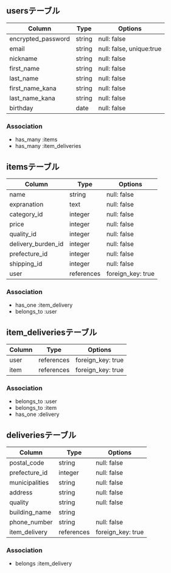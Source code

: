 ## usersテーブル

| Column             | Type       | Options                  |
| ------------------ | ---------- | ------------------------ |      
| encrypted_password | string     | null: false              |
| email              | string     | null: false, unique:true |
| nickname           | string     | null: false              |
| first_name         | string     | null: false              |
| last_name          | string     | null: false              |
| first_name_kana    | string     | null: false              |
| last_name_kana     | string     | null: false              |
| birthday           | date       | null: false              |

### Association

- has_many  :items
- has_many  :item_deliveries

## itemsテーブル

| Column             | Type       | Options           |
| -------------------| ---------- | ------------------|
| name               | string     | null: false       |
| expranation        | text       | null: false       |
| category_id        | integer    | null: false       |
| price              | integer    | null: false       |
| quality_id         | integer    | null: false       |
| delivery_burden_id | integer    | null: false       |
| prefecture_id      | integer    | null: false       |
| shipping_id        | integer    | null: false       |
| user               | references | foreign_key: true |

### Association

- has_one :item_delivery
- belongs_to :user

## item_deliveriesテーブル

| Column   | Type       | Options           |
| -------- | ---------- | ----------------- |
| user     | references | foreign_key: true |
| item     | references | foreign_key: true |

### Association

- belongs_to :user
- belongs_to :item
- has_one :delivery

## deliveriesテーブル

| Column              | Type       | Options           |
| --------------------| ---------- | ----------------- |
| postal_code         | string     | null: false       |
| prefecture_id      | integer    | null: false       |
| municipalities      | string     | null: false       |
| address             | string     | null: false       |
| quality             | string     | null: false       |
| building_name       | string     |                   |
| phone_number        | string     | null: false       |
| item_delivery       | references | foreign_key: true |

### Association

- belongs :item_delivery

